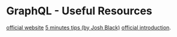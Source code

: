 # GraphQL - Useful Resources

[official website](http://graphql.org/)
[5 minutes tips (by Josh Black)](https://egghead.io/lessons/javascript-using-graphql-s-graphiql-tool)
[official introduction](http://graphql.org/learn/).
